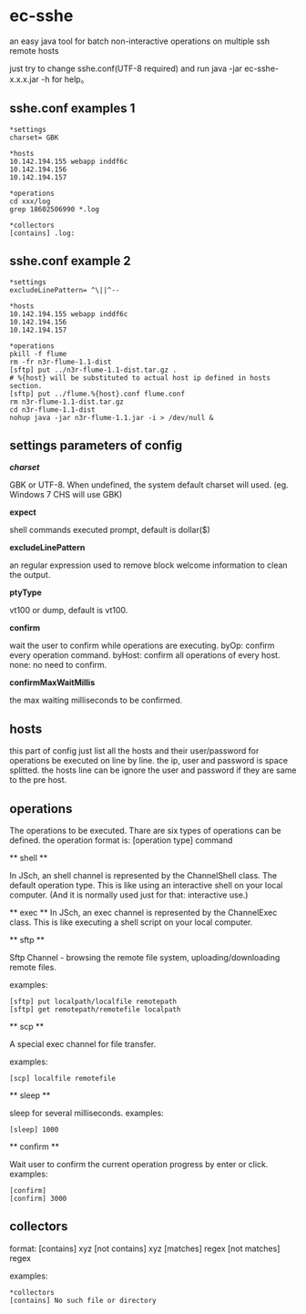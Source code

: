 ec-sshe
=======

an easy java tool for batch non-interactive operations on multiple ssh remote hosts

just try to change sshe.conf(UTF-8 required) and run java -jar ec-sshe-x.x.x.jar -h for help。


## sshe.conf examples 1
```
*settings
charset= GBK

*hosts
10.142.194.155 webapp inddf6c
10.142.194.156
10.142.194.157

*operations
cd xxx/log
grep 18602506990 *.log

*collectors
[contains] .log:

```

## sshe.conf example 2
```
*settings
excludeLinePattern= ^\||^--

*hosts
10.142.194.155 webapp inddf6c
10.142.194.156
10.142.194.157

*operations
pkill -f flume
rm -fr n3r-flume-1.1-dist
[sftp] put ../n3r-flume-1.1-dist.tar.gz .
# %{host} will be substituted to actual host ip defined in hosts section.
[sftp] put ../flume.%{host}.conf flume.conf
rm n3r-flume-1.1-dist.tar.gz
cd n3r-flume-1.1-dist
nohup java -jar n3r-flume-1.1.jar -i > /dev/null &

```

## settings parameters of config
***charset***

GBK or UTF-8.
When undefined, the system default charset will used. (eg. Windows 7 CHS will use GBK)

**expect**

shell commands executed prompt, default is dollar($)

**excludeLinePattern**

an regular expression used to remove block welcome information to clean the output.

**ptyType**

vt100 or dump, default is vt100.

**confirm**

wait the user to confirm while operations are executing.
byOp: confirm every operation command.
byHost: confirm all operations of every host.
none: no need to confirm.

**confirmMaxWaitMillis**

the max waiting milliseconds to be confirmed.


## hosts
this part of config just list all the hosts and their user/password for operations be executed on line by line.
the ip, user and password is space splitted.
the hosts line can be ignore the user and password if they are same to the pre host.

## operations
The operations to be executed.
Thare are six types of operations can be defined.
the operation format is:
[operation type] command

** shell **

In JSch, an shell channel is represented by the ChannelShell class.
The default operation type.
This is like using an interactive shell on your local computer.
 (And it is normally used just for that: interactive use.)

** exec **
In JSch, an exec channel is represented by the ChannelExec class.
This is like executing a shell script on your local computer.

** sftp **

Sftp Channel - browsing the remote file system, uploading/downloading remote files.

examples:
```
[sftp] put localpath/localfile remotepath
[sftp] get remotepath/remotefile localpath
```

** scp **

A special exec channel for file transfer.

examples:
```
[scp] localfile remotefile
```

** sleep **

sleep for several milliseconds.
examples:
```
[sleep] 1000
```

** confirm **

Wait user to confirm the current operation progress by enter or click.
examples:
```
[confirm]
[confirm] 3000
```

## collectors
format:
[contains] xyz
[not contains] xyz
[matches] regex
[not matches] regex

examples:
```
*collectors
[contains] No such file or directory
```

